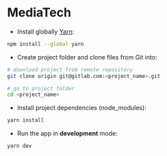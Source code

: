 # MediaTech

- Install globally [Yarn](https://classic.yarnpkg.com/lang/en/docs/install/#mac-stable):

```bash
npm install --global yarn
```

- Create project folder and clone files from Git into:

```bash
# download project from remote repository
git clone origin git@gitlab.com:<project_name>.git

# go to project folder
cd <project_name>
```

- Install project dependencies (node_modules):

```bash
yarn install
```

- Run the app in **development** mode:

```bash
yarn dev
```
